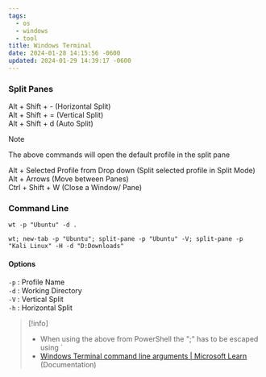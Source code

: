 ```yaml
---
tags:
  - os
  - windows
  - tool
title: Windows Terminal
date: 2024-01-28 14:15:56 -0600
updated: 2024-01-29 14:39:17 -0600
---
```


### Split Panes

Alt + Shift + - (Horizontal Split)  
Alt + Shift + = (Vertical Split)  
Alt + Shift + d (Auto Split)

 > [!note]
 > The above commands will open the default profile in the split pane

Alt + Selected Profile from Drop down (Split selected profile in Split Mode)  
Alt + Arrows (Move between Panes)  
Ctrl + Shift + W (Close a Window/ Pane)

### Command Line

````batch
wt -p "Ubuntu" -d .

wt; new-tab -p "Ubuntu"; split-pane -p "Ubuntu" -V; split-pane -p "Kali Linux" -H -d "D:Downloads"
````

#### Options

`-p` : Profile Name  
`-d` : Working Directory  
`-V` : Vertical Split  
`-h` : Horizontal Split

 > [!info]
 > * When using the above from PowerShell the ";" has to be escaped using \`
 > * [Windows Terminal command line arguments | Microsoft Learn](https://docs.microsoft.com/en-us/windows/terminal/command-line-arguments?tabs=windows) (Documentation)
